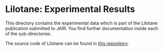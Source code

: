 
# Lilotane: Experimental Results

This directory contains the experimental data which is part of the Lilotane publication submitted to JAIR.
You find further documentation inside each of the sub-directories.

The source code of Lilotane can be found in [this repository](https://github.com/domschrei/lilotane).
